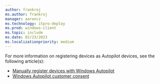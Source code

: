 ```yaml
---
author: frankroj
ms.author: frankroj
manager: aaroncz
ms.technology: itpro-deploy
ms.prod: windows-client
ms.topic: include
ms.date: 02/23/2023
ms.localizationpriority: medium
---
```


For more information on registering devices as Autopilot devices, see the following article(s):

- [Manually register devices with Windows Autopilot](/mem/autopilot/add-devices)
- [Windows Autopilot customer consent](/mem/autopilot/registration-auth)